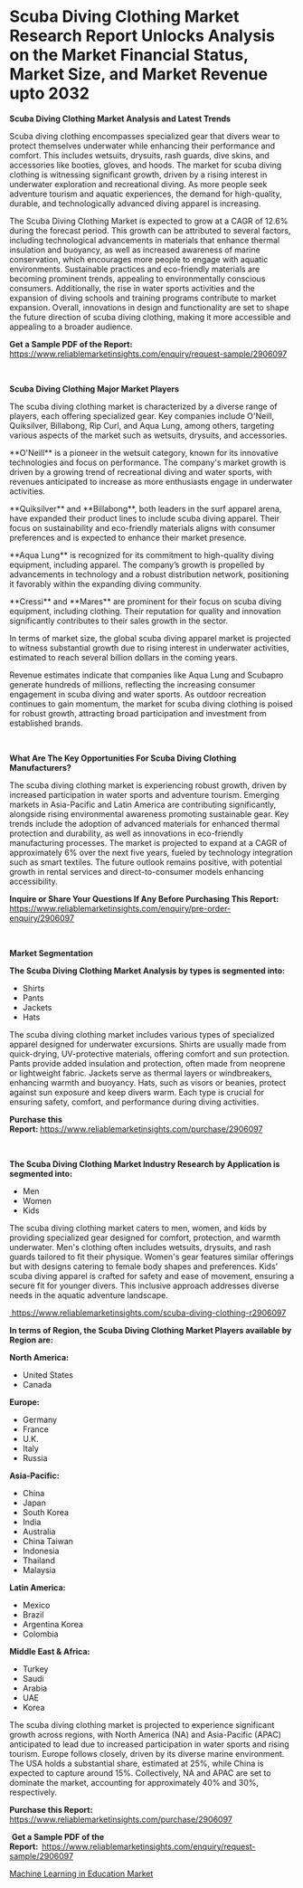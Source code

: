 <p><h1>Scuba Diving Clothing Market Research Report Unlocks Analysis on the Market Financial Status, Market Size, and Market Revenue upto 2032</h1></p><p><strong>Scuba Diving Clothing Market Analysis and Latest Trends</strong></p>
<p><p>Scuba diving clothing encompasses specialized gear that divers wear to protect themselves underwater while enhancing their performance and comfort. This includes wetsuits, drysuits, rash guards, dive skins, and accessories like booties, gloves, and hoods. The market for scuba diving clothing is witnessing significant growth, driven by a rising interest in underwater exploration and recreational diving. As more people seek adventure tourism and aquatic experiences, the demand for high-quality, durable, and technologically advanced diving apparel is increasing.</p><p>The Scuba Diving Clothing Market is expected to grow at a CAGR of 12.6% during the forecast period. This growth can be attributed to several factors, including technological advancements in materials that enhance thermal insulation and buoyancy, as well as increased awareness of marine conservation, which encourages more people to engage with aquatic environments. Sustainable practices and eco-friendly materials are becoming prominent trends, appealing to environmentally conscious consumers. Additionally, the rise in water sports activities and the expansion of diving schools and training programs contribute to market expansion. Overall, innovations in design and functionality are set to shape the future direction of scuba diving clothing, making it more accessible and appealing to a broader audience.</p></p>
<p><strong>Get a Sample PDF of the Report:&nbsp;</strong> <a href="https://www.reliablemarketinsights.com/enquiry/request-sample/2906097?utm_campaign=3270&utm_medium=2&utm_source=Github&utm_content=ia&utm_term=12032025&utm_id=scuba-diving-clothing">https://www.reliablemarketinsights.com/enquiry/request-sample/2906097</a></p>
<p>&nbsp;</p>
<p><strong>Scuba Diving Clothing Major Market Players</strong></p>
<p><p>The scuba diving clothing market is characterized by a diverse range of players, each offering specialized gear. Key companies include O'Neill, Quiksilver, Billabong, Rip Curl, and Aqua Lung, among others, targeting various aspects of the market such as wetsuits, drysuits, and accessories.</p><p>**O'Neill** is a pioneer in the wetsuit category, known for its innovative technologies and focus on performance. The company's market growth is driven by a growing trend of recreational diving and water sports, with revenues anticipated to increase as more enthusiasts engage in underwater activities.</p><p>**Quiksilver** and **Billabong**, both leaders in the surf apparel arena, have expanded their product lines to include scuba diving apparel. Their focus on sustainability and eco-friendly materials aligns with consumer preferences and is expected to enhance their market presence. </p><p>**Aqua Lung** is recognized for its commitment to high-quality diving equipment, including apparel. The company’s growth is propelled by advancements in technology and a robust distribution network, positioning it favorably within the expanding diving community.</p><p>**Cressi** and **Mares** are prominent for their focus on scuba diving equipment, including clothing. Their reputation for quality and innovation significantly contributes to their sales growth in the sector.</p><p>In terms of market size, the global scuba diving apparel market is projected to witness substantial growth due to rising interest in underwater activities, estimated to reach several billion dollars in the coming years. </p><p>Revenue estimates indicate that companies like Aqua Lung and Scubapro generate hundreds of millions, reflecting the increasing consumer engagement in scuba diving and water sports. As outdoor recreation continues to gain momentum, the market for scuba diving clothing is poised for robust growth, attracting broad participation and investment from established brands.</p></p>
<p>&nbsp;</p>
<p><strong>What Are The Key Opportunities For Scuba Diving Clothing Manufacturers?</strong></p>
<p><p>The scuba diving clothing market is experiencing robust growth, driven by increased participation in water sports and adventure tourism. Emerging markets in Asia-Pacific and Latin America are contributing significantly, alongside rising environmental awareness promoting sustainable gear. Key trends include the adoption of advanced materials for enhanced thermal protection and durability, as well as innovations in eco-friendly manufacturing processes. The market is projected to expand at a CAGR of approximately 6% over the next five years, fueled by technology integration such as smart textiles. The future outlook remains positive, with potential growth in rental services and direct-to-consumer models enhancing accessibility.</p></p>
<p><strong>Inquire or Share Your Questions If Any Before Purchasing This Report:</strong> <a href="https://www.reliablemarketinsights.com/enquiry/pre-order-enquiry/2906097?utm_campaign=3270&utm_medium=2&utm_source=Github&utm_content=ia&utm_term=12032025&utm_id=scuba-diving-clothing">https://www.reliablemarketinsights.com/enquiry/pre-order-enquiry/2906097</a></p>
<p>&nbsp;</p>
<p><strong>Market Segmentation</strong></p>
<p><strong>The Scuba Diving Clothing Market Analysis by types is segmented into:</strong></p>
<p><ul><li>Shirts</li><li>Pants</li><li>Jackets</li><li>Hats</li></ul></p>
<p><p>The scuba diving clothing market includes various types of specialized apparel designed for underwater excursions. Shirts are usually made from quick-drying, UV-protective materials, offering comfort and sun protection. Pants provide added insulation and protection, often made from neoprene or lightweight fabric. Jackets serve as thermal layers or windbreakers, enhancing warmth and buoyancy. Hats, such as visors or beanies, protect against sun exposure and keep divers warm. Each type is crucial for ensuring safety, comfort, and performance during diving activities.</p></p>
<p><strong>Purchase this Report:&nbsp;</strong><a href="https://www.reliablemarketinsights.com/purchase/2906097?utm_campaign=3270&utm_medium=2&utm_source=Github&utm_content=ia&utm_term=12032025&utm_id=scuba-diving-clothing">https://www.reliablemarketinsights.com/purchase/2906097</a></p>
<p>&nbsp;</p>
<p><strong>The Scuba Diving Clothing Market Industry Research by Application is segmented into:</strong></p>
<p><ul><li>Men</li><li>Women</li><li>Kids</li></ul></p>
<p><p>The scuba diving clothing market caters to men, women, and kids by providing specialized gear designed for comfort, protection, and warmth underwater. Men's clothing often includes wetsuits, drysuits, and rash guards tailored to fit their physique. Women's gear features similar offerings but with designs catering to female body shapes and preferences. Kids' scuba diving apparel is crafted for safety and ease of movement, ensuring a secure fit for younger divers. This inclusive approach addresses diverse needs in the aquatic adventure landscape.</p></p>
<p><a href="https://www.reliablemarketinsights.com/scuba-diving-clothing-r2906097?utm_campaign=3270&utm_medium=2&utm_source=Github&utm_content=ia&utm_term=12032025&utm_id=scuba-diving-clothing">&nbsp;https://www.reliablemarketinsights.com/scuba-diving-clothing-r2906097</a></p>
<p><strong>In terms of Region, the Scuba Diving Clothing Market Players available by Region are:</strong></p>
<p>
    <p> <strong> North America: </strong>
        <ul>
            <li>United States</li>
            <li>Canada</li>
        </ul>
        </p> 
    <p> <strong> Europe: </strong>
        <ul>
            <li>Germany</li>
            <li>France</li>
            <li>U.K.</li>
            <li>Italy</li>
            <li>Russia</li>
        </ul>
        </p> 
    <p> <strong> Asia-Pacific: </strong>
        <ul>
            <li>China</li>
            <li>Japan</li>
            <li>South Korea</li>
            <li>India</li>
            <li>Australia</li>
            <li>China Taiwan</li>
            <li>Indonesia</li>
            <li>Thailand</li>
            <li>Malaysia</li>
        </ul>
        </p> 
    <p> <strong> Latin America: </strong>
        <ul>
            <li>Mexico</li>
            <li>Brazil</li>
            <li>Argentina Korea</li>
            <li>Colombia</li>
        </ul>
        </p> 
    <p> <strong> Middle East & Africa: </strong>
        <ul>
            <li>Turkey</li>
            <li>Saudi</li>
            <li>Arabia</li>
            <li>UAE</li>
            <li>Korea</li>
        </ul>
    </p>
    </p>
<p><p>The scuba diving clothing market is projected to experience significant growth across regions, with North America (NA) and Asia-Pacific (APAC) anticipated to lead due to increased participation in water sports and rising tourism. Europe follows closely, driven by its diverse marine environment. The USA holds a substantial share, estimated at 25%, while China is expected to capture around 15%. Collectively, NA and APAC are set to dominate the market, accounting for approximately 40% and 30%, respectively.</p></p>
<p><strong>Purchase this Report: </strong><a href="https://www.reliablemarketinsights.com/purchase/2906097?utm_campaign=3270&utm_medium=2&utm_source=Github&utm_content=ia&utm_term=12032025&utm_id=scuba-diving-clothing">https://www.reliablemarketinsights.com/purchase/2906097</a></p>
<p>&nbsp;<strong>Get a Sample PDF of the Report:&nbsp;&nbsp;</strong><a href="https://www.reliablemarketinsights.com/enquiry/request-sample/2906097?utm_campaign=3270&utm_medium=2&utm_source=Github&utm_content=ia&utm_term=12032025&utm_id=scuba-diving-clothing">https://www.reliablemarketinsights.com/enquiry/request-sample/2906097</a></p>
<p><strong></strong></p>
<p><p><a href="https://github.com/sternymkere4/Market-Research-Report-List-1/blob/main/machine-learning-in-education-market.md?utm_campaign=3270&utm_medium=2&utm_source=Github&utm_content=ia&utm_term=12032025&utm_id=scuba-diving-clothing">Machine Learning in Education Market</a></p></p>